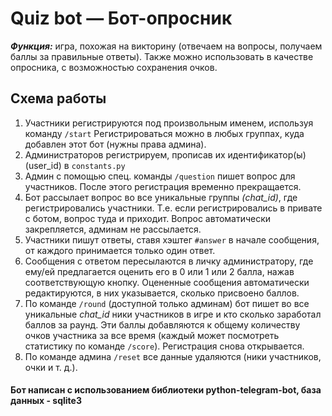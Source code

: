 # Quiz bot — Бот-опросник


**_Функция:_** игра, похожая на викторину (отвечаем на вопросы, получаем баллы за правильные ответы). Также можно использовать в качестве опросника, с возможностью сохранения очков.

## Схема работы

1. Участники регистрируются под произвольным именем, используя команду `/start` Регистрироваться можно в любых группах, куда добавлен этот бот (нужны права админа).
2. Администраторов регистрируем, прописав их идентификатор(ы) (user_id) в `constants.py`
3. Админ с помощью спец. команды `/question` пишет вопрос для участников. После этого регистрация временно прекращается.
4. Бот рассылает вопрос во все уникальные группы _(chat_id)_, где регистрировались участники. Т.е. если регистрировались в привате с ботом, вопрос туда и приходит. Вопрос автоматически закрепляется, админам не рассылается.
5. Участники пишут ответы, ставя хэштег `#answer` в начале сообщения, от каждого принимается только один ответ.
6. Сообщения с ответом пересылаются в личку администратору, где ему/ей предлагается оценить его в 0 или 1 или 2 балла, нажав соответствующую кнопку. Оцененные сообщения автоматически редактируются, в них указывается, сколько присвоено баллов.
7. По команде `/round` (доступной только админам) бот пишет во все уникальные _chat_id_ ники участников в игре и кто сколько заработал баллов за раунд. Эти баллы добавляются к общему количеству очков участника за все время (каждый может посмотреть статистику по команде `/score`). Регистрация снова открывается.
8. По команде админа `/reset` все данные удаляются (ники участников, очки и т. д.).

#### Бот написан с использованием библиотеки python-telegram-bot, база данных - sqlite3
